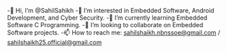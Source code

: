 -👋 Hi, I’m @SahilSahikh
-👀 I’m interested in Embedded Software, Android Development, and Cyber Security.
-🌱 I’m currently learning Embedded Software C Programming.
-💞️ I’m looking to collaborate on Embedded Software projects.
-📫 How to reach me: sahilshaikh.nbnssoe@gmail.com / sahilshaikh25.official@gmail.com

<!---
SahilSahikh/SahilSahikh is a ✨ special ✨ repository because its `README.md` (this file) appears on your GitHub profile.
You can click the Preview link to take a look at your changes.
--->
